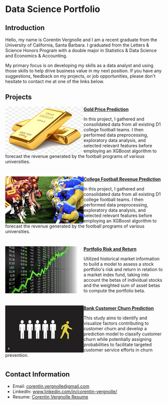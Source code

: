 # Data Science Portfolio

## Introduction

Hello, my name is Corentin Vergnolle and I am a recent graduate from the University of California, Santa Barbara. I graduated from the Letters & Science Honors Program with a double major in Statistics & Data Science and Economics & Accounting.

My primary focus is on developing my skills as a data analyst and using those skills to help drive business value in my next position. If you have any suggestions, feedback on my projects, or job opportunities, please don't hesitate to contact me at one of the links below.

## Projects

<img align="left" width="250" height="150" src="Images/Gold.png"> **[Gold Price Prediction]([https://github.com/cvergnolle/Data-Science-Portfolio/tree/ebde429051fc217cac4ca789f44252598954ed9d/Projects/College%20Football%20Revenue%20Prediction](https://github.com/cvergnolle/Data-Science-Portfolio/blob/7967ec709e9fd11d08729784dbda2b0b6b341bff/Images/Gold.png))**

In this project, I gathered and consolidated data from all existing D1 college football teams. I then performed data preprocessing, exploratory data analysis, and selected relevant features before employing an XGBoost algorithm to forecast the revenue generated by the football programs of various universities.

#

<img align="left" width="250" height="150" src="Images/College Football.png"> **[College Football Revenue Prediction](https://github.com/cvergnolle/Data-Science-Portfolio/tree/ebde429051fc217cac4ca789f44252598954ed9d/Projects/College%20Football%20Revenue%20Prediction)**

In this project, I gathered and consolidated data from all existing D1 college football teams. I then performed data preprocessing, exploratory data analysis, and selected relevant features before employing an XGBoost algorithm to forecast the revenue generated by the football programs of various universities.

#

<img align="left" width="250" height="150" src="Images/Portfolio Risk.png"> **[Portfolio Risk and Return](https://github.com/cvergnolle/Data-Science-Portfolio/tree/cfdc857257fed70bd7aefd09eec048d87238478a/Projects/Portfolio%20Risk%20%26%20Return)**

Utilized historical market information to build a model to assess a stock portfolio's risk and return in relation to a market index fund, taking into account the betas of individual stocks and the weighted sum of asset betas to compute the portfolio beta.

#

<img align="left" width="250" height="150" src="Images/Customer Churn.png"> **[Bank Customer Churn Prediction](https://github.com/cvergnolle/Data-Science-Portfolio/tree/cfdc857257fed70bd7aefd09eec048d87238478a/Projects/Customer%20Churn%20Prediction)**

This study aims to identify and visualize factors contributing to customer churn and develop a prediction model to classify customer churn while potentially assigning probabilities to facilitate targeted customer service efforts in churn prevention.

#

## Contact Information

- Email: corentin.vergnolle@gmail.com
- LinkedIn: www.linkedin.com/in/corentin-vergnolle/
- Resume: [Corentin Vergnolle Resume](Images/Resume.pdf)


